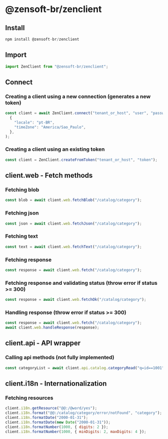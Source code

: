 # @zensoft-br/zenclient

## Install

```js
npm install @zensoft-br/zenclient
```

## Import

```js
import ZenClient from "@zensoft-br/zenclient";
```

## Connect

### Creating a client using a new connection (generates a new token)

```js
const client = await ZenClient.connect("tenant_or_host", "user", "password",
  {
    "locale": "pt-BR",
    "timeZone": "America/Sao_Paulo",
  },
);

```

### Creating a client using an existing token

```js
const client = ZenClient.createFromToken("tenant_or_host", "token");
```

## client.web - Fetch methods

### Fetching blob

```js
const blob = await client.web.fetchBlob("/catalog/category");
```

### Fetching json

```js
const json = await client.web.fetchJson("/catalog/category");
```

### Fetching text

```js
const text = await client.web.fetchText("/catalog/category");
```

### Fetching response

```js
const response = await client.web.fetch("/catalog/category");
```

### Fetching response and validating status (throw error if status >= 300)

```js
const response = await client.web.fetchOk("/catalog/category");
```

### Handling response (throw error if status >= 300)

```js
const response = await client.web.fetch("/catalog/category");
await client.web.handleResponse(response);
```

## client.api - API wrapper

### Calling api methods (not fully implemented)

```js
const categoryList = await client.api.catalog.categoryRead("q=id==1001");
```

## client.i18n - Internationalization

### Fetching resources

```js
client.i18n.getResource("@@:/@word/yes");
client.i18n.format("@@:/catalog/category/error/notFound", "category");
client.i18n.formatDate("2000-01-31");
client.i18n.formatDate(new Date("2000-01-31"));
client.i18n.formatNumber(1000, { digits: 2 });
client.i18n.formatNumber(1000, { minDigits: 2, maxDigits: 4 });
```
